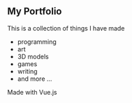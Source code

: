 ## My Portfolio  

This is a collection of things I have made    
- programming
- art
- 3D models
- games
- writing
- and more ...

Made with Vue.js  





